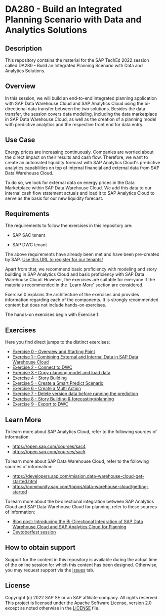 # DA280 - Build an Integrated Planning Scenario with Data and Analytics Solutions

## Description

This repository contains the material for the SAP TechEd 2022 session called DA280 - Build an Integrated Planning Scenario with Data and Analytics Solutions.  

## Overview

In this session, we will build an end-to-end integrated planning application with SAP Data Warehouse Cloud and SAP Analytics Cloud using the bi-directional data transfer between the two solutions. Besides the data transfer, the session covers data modeling, including the data marketplace in SAP Data Warehouse Cloud, as well as the creation of a planning model with predictive analytics and the respective front end for data entry.


## Use Case
Energy prices are increasing continuously. Companies are worried about the direct impact on their results and cash flow. Therefore, we want to create an automated liquidity forecast with SAP Analytics Cloud's predictive analytics capabilities on top of internal financial and external data from SAP Data Warehouse Cloud. 

To do so, we look for external data on energy prices in the Data Marketplace within SAP Data Warehouse Cloud. We add this data to our internal cash flow statement actuals and load it to SAP Analytics Cloud to serve as the basis for our new liquidity forecast.


## Requirements

The requirements to follow the exercises in this repository are:

- SAP SAC tenant

- SAP DWC tenant

The above requirements have already been met and have been pre-created by SAP. [Use this URL to register for our tenants!](https://teched-reg-virtual-workshop-ui.cfapps.eu10-004.hana.ondemand.com/DA280/index.html)

Apart from that, we recommend basic proficiency with modeling and story building in SAP Analytics Cloud and basic proficiency with SAP Data Warehouse Cloud. However, the exercises are suitable for everyone if the materials recommended in the 'Learn More' section are considered.

Exercise 0 explains the architecture of the exercises and provides information regarding each of the components. It is strongly recommended content but does not include hands-on exercises.

The hands-on exercises begin with Exercise 1.

## Exercises

Here you find direct jumps to the distinct exercises:

- [Exercise 0 - Overview and Starting Point](exercises/0_Overview_And_Starting_Point/)
- [Exercise 1 - Combining External and Internal Data in SAP Data Warehouse Cloud](exercises/1_DataMarketplace/)
- [Exercise 2 - Connect to DWC](exercises/2_Connect_to_DWC/)
- [Exercise 3 - Copy planning model and load data](exercises/3_Copy_Model_and_Import_Data/)
- [Exercise 4 - Story Building](exercises/4_Story_Building/)
- [Exercise 5 - Create a Smart Predict Scenario](exercises/5_Create_A_Smart_Predict_Scenario/)
- [Exercise 6 - Create a Multi Action](exercises/6_Create_A_Multi_Action/)
- [Exercise 7 - Delete version data before running the prediction](exercises/7_Delete_Version_Data/)
- [Exercise 8 - Story Building & forecasting/planning](exercises/8_Story_Building_Forecasting_Planning/)
- [Exercise 9 - Export to DWC](exercises/9_Export_to_DWC/)

## Learn More
To learn more about SAP Analytics Cloud, refer to the following sources of information:
- https://open.sap.com/courses/sac4
- 	https://open.sap.com/courses/sac5 

To learn more about SAP Data Warehouse Cloud, refer to the following sources of information:
- https://developers.sap.com/mission.data-warehouse-cloud-get-started.html 
- https://community.sap.com/topics/data-warehouse-cloud/getting-started

To learn more about the bi-directional integration between SAP Analytics Cloud and SAP Data Warehouse Cloud for planning, refer to these sources of information:
- [Blog post: Introducing the Bi-Directional Integration of SAP Data Warehouse Cloud and SAP Analytics Cloud for Planning](https://blogs.sap.com/2022/06/21/introducing-the-bi-directional-integration-of-sap-data-warehouse-cloud-and-sap-analytics-cloud-for-planning/?preview_id=1561485)
- [Devtoberfest session](https://groups.community.sap.com/t5/devtoberfest/bi-directional-integration-between-sap-data-warehouse-cloud-and/ec-p/9392#M52)

## How to obtain support

Support for the content in this repository is available during the actual time of the online session for which this content has been designed. Otherwise, you may request support via the [Issues](../../issues) tab.

## License
Copyright (c) 2022 SAP SE or an SAP affiliate company. All rights reserved. This project is licensed under the Apache Software License, version 2.0 except as noted otherwise in the [LICENSE](LICENSES/Apache-2.0.txt) file.
